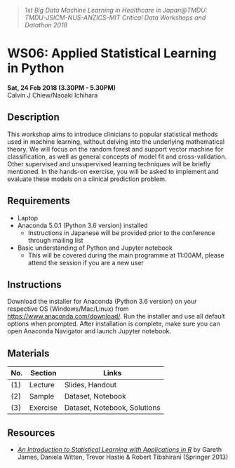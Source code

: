 > *1st Big Data Machine Learning in Healthcare in Japan@TMDU:<br>
> TMDU-JSICM-NUS-ANZICS-MIT Critical Data Workshops and Datathon 2018*

# WS06: Applied Statistical Learning in Python
**Sat, 24 Feb 2018 (3.30PM - 5.30PM)**<br>
Calvin J Chiew/Naoaki Ichihara

## Description
This workshop aims to introduce clinicians to popular statistical methods used in machine learning, without delving into the underlying mathematical theory. We will focus on the random forest and support vector machine for classification, as well as general concepts of model fit and cross-validation. Other supervised and unsupervised learning techniques will be briefly mentioned. In the hands-on exercise, you will be asked to implement and evaluate these models on a clinical prediction problem.

## Requirements
- Laptop 
- Anaconda 5.0.1 (Python 3.6 version) installed 
  - Instructions in Japanese will be provided prior to the conference through mailing list
- Basic understanding of Python and Jupyter notebook
  - This will be covered during the main programme at 11:00AM, please attend the session if you are a new user

## Instructions
Download the installer for Anaconda (Python 3.6 version) on your respective OS (Windows/Mac/Linux) from https://www.anaconda.com/download/. Run the installer and use all default options when prompted. After installation is complete, make sure you can open Anaconda Navigator and launch Jupyter notebook.

## Materials

No. | Section  | Links
--- | -------- | --------
(1) | Lecture  | Slides, Handout
(2) | Sample   | Dataset, Notebook
(3) | Exercise | Dataset, Notebook, Solutions

## Resources

- *[An Introduction to Statistical Learning with Applications in R](http://www-bcf.usc.edu/~gareth/ISL/)* by Gareth James, Daniela Witten, Trevor Hastie & Robert Tibshirani (Springer 2013)

